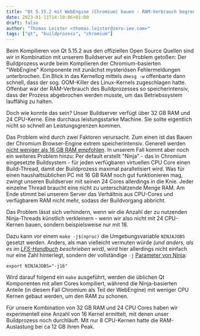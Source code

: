 ```yaml
---
title: "Qt 5.15.2 mit WebEngine (Chromium) bauen - RAM-Verbrauch begrenzen"
date: 2023-01-11T14:19:06+01:00
draft: false
author: "Thomas Leister <thomas.leister@zero-iee.com>"
tags: ["qt", "buildprozess", "chromium"]
---
```



Beim Kompilieren von Qt 5.15.2 aus den offiziellen Open Source Quellen sind wir in Kombination mit unserem Buildserver auf ein Problem getoßen: Der Buildprozess wurde  beim Kompilieren der Chromium-basierten "WebEngine" Komponente mit zunächst mysteriösen Fehlermeldungen unterbrochen. Ein Blick in das Kernellog mittels `dmesg -w` offenbarte dann schnell, dass der sog. OOM-Killer des Linux-Kernels zugeschlagen hatte. Offenbar war der RAM-Verbrauch des Buildprozesses so speicherintensiv, dass der Prozess abgebrochen werden musste, um das Betriebssystem lauffähig zu halten. 

Doch wie konnte das sein? Unser Buildserver verfügt über 32 GB RAM und 24 CPU-Kerne. Eine durchaus leistungsstarke Machine. Sie sollte eigentlich nicht so schnell an Leistungsgrenzen kommen. 

Das Problem wird durch zwei Faktoren verursacht. Zum einen ist das Bauen der Chromium Browser-Engine extrem speicherintensiv. Generell werden [nicht weniger als 16 GB RAM empfohlen](https://chromium.googlesource.com/chromium/src/+/main/docs/linux/build_instructions.md). In unserem Fall kommt aber noch ein weiteres Problem hinzu: Per default erstellt "Ninja" - das in Chromium eingesetzte Buildsystem - für jeden verfügbaren virtuellen CPU Core einen Build-Thread, damit der Buildprozess maximal parallelisiert wird. Was für einen haushaltsüblichen PC mit 16 GB RAM noch gut funktionieren mag, zwingt unseren Buildserver mit seinen 24 Cores allerdings in die Knie. Jeder einzelne Thread braucht eine nicht zu unterschätzende Menge RAM. Am Ende stimmt bei unserem Server das Verhältnis aus CPU-Cores und verfügbarem RAM nicht mehr, sodass der Buildvorgang abbricht. 

Das Problem lässt sich verhindern, wenn wir die Anzahl der zu nutzenden Ninja-Threads künstlich verkleinern - wenn wir also nicht mit 24 CPU-Kernen bauen, sondern beispielsweise nur mit 18. 

Dazu kann vor einem `make -j$(nproc)` die Umgebungsvariable `NINJAJOBS` gesetzt werden. Anders, als man vielleicht vermuten würde _(und anders, als es im [LFS-Handbuch](https://www.linuxfromscratch.org/blfs/view/svn/x/qtwebengine.html) beschrieben wird)_, wird hier allerdings nicht einfach nur eine Zahl hinterlegt, sondern der vollständige `-j` [Parameter von Ninja](https://manpages.debian.org/testing/ninja-build/ninja.1.en.html): 

	export NINJAJOBS="-j16"
	
Wird darauf folgend ein `make` ausgeführt, werden die üblichen Qt Komponenten mit allen Cores kompiliert, während die Ninja-basierten Anteile (in diesem Fall Chromium als Teil der WebEngine) mit weniger CPU Kernen gebaut werden, um den RAM zu schonen. 

Für unsere Kombination von 32 GB RAM und 24 CPU Cores haben wir experimentell eine Anzahl von 16 Kernel ermittelt, mit denen unser Buildprozess noch durchläuft. Mit nur 8 CPU-Kernen hatte die RAM-Auslastung bei ca 12 GB ihren Peak. 



